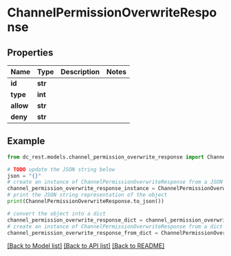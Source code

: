 # ChannelPermissionOverwriteResponse


## Properties

Name | Type | Description | Notes
------------ | ------------- | ------------- | -------------
**id** | **str** |  | 
**type** | **int** |  | 
**allow** | **str** |  | 
**deny** | **str** |  | 

## Example

```python
from dc_rest.models.channel_permission_overwrite_response import ChannelPermissionOverwriteResponse

# TODO update the JSON string below
json = "{}"
# create an instance of ChannelPermissionOverwriteResponse from a JSON string
channel_permission_overwrite_response_instance = ChannelPermissionOverwriteResponse.from_json(json)
# print the JSON string representation of the object
print(ChannelPermissionOverwriteResponse.to_json())

# convert the object into a dict
channel_permission_overwrite_response_dict = channel_permission_overwrite_response_instance.to_dict()
# create an instance of ChannelPermissionOverwriteResponse from a dict
channel_permission_overwrite_response_from_dict = ChannelPermissionOverwriteResponse.from_dict(channel_permission_overwrite_response_dict)
```
[[Back to Model list]](../README.md#documentation-for-models) [[Back to API list]](../README.md#documentation-for-api-endpoints) [[Back to README]](../README.md)


